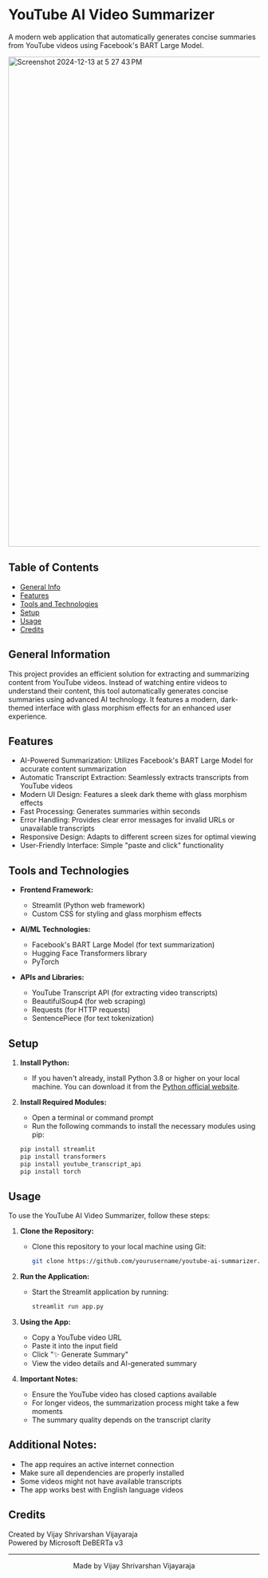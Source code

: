 # YouTube AI Video Summarizer
A modern web application that automatically generates concise summaries from YouTube videos using Facebook's BART Large Model.

<img width="981" alt="Screenshot 2024-12-13 at 5 27 43 PM" src="https://github.com/user-attachments/assets/70b0526f-7f1e-41a8-8e36-a1780a8255dc" />


## Table of Contents
* [General Info](#general-information)
* [Features](#features)
* [Tools and Technologies](#tools-and-technologies)
* [Setup](#setup)
* [Usage](#usage)
* [Credits](#credits)


## General Information
This project provides an efficient solution for extracting and summarizing content from YouTube videos. Instead of watching entire videos to understand their content, this tool automatically generates concise summaries using advanced AI technology. It features a modern, dark-themed interface with glass morphism effects for an enhanced user experience.


## Features
* AI-Powered Summarization: Utilizes Facebook's BART Large Model for accurate content summarization
* Automatic Transcript Extraction: Seamlessly extracts transcripts from YouTube videos
* Modern UI Design: Features a sleek dark theme with glass morphism effects
* Fast Processing: Generates summaries within seconds
* Error Handling: Provides clear error messages for invalid URLs or unavailable transcripts
* Responsive Design: Adapts to different screen sizes for optimal viewing
* User-Friendly Interface: Simple "paste and click" functionality


## Tools and Technologies
* **Frontend Framework:**
  - Streamlit (Python web framework)
  - Custom CSS for styling and glass morphism effects

* **AI/ML Technologies:**
  - Facebook's BART Large Model (for text summarization)
  - Hugging Face Transformers library
  - PyTorch

* **APIs and Libraries:**
  - YouTube Transcript API (for extracting video transcripts)
  - BeautifulSoup4 (for web scraping)
  - Requests (for HTTP requests)
  - SentencePiece (for text tokenization)


## Setup

1. **Install Python:**
   - If you haven't already, install Python 3.8 or higher on your local machine. You can download it from the [Python official website](https://www.python.org/).

2. **Install Required Modules:**
   - Open a terminal or command prompt
   - Run the following commands to install the necessary modules using pip:

   ```bash
   pip install streamlit
   pip install transformers
   pip install youtube_transcript_api
   pip install torch


## Usage

To use the YouTube AI Video Summarizer, follow these steps:

1. **Clone the Repository:**
   - Clone this repository to your local machine using Git:
     ```bash
     git clone https://github.com/yourusername/youtube-ai-summarizer.git
     ```

2. **Run the Application:**
   - Start the Streamlit application by running:
     ```bash
     streamlit run app.py
     ```

3. **Using the App:**
   - Copy a YouTube video URL
   - Paste it into the input field
   - Click "✨ Generate Summary"
   - View the video details and AI-generated summary

4. **Important Notes:**
   - Ensure the YouTube video has closed captions available
   - For longer videos, the summarization process might take a few moments
   - The summary quality depends on the transcript clarity

## Additional Notes:
* The app requires an active internet connection
* Make sure all dependencies are properly installed
* Some videos might not have available transcripts
* The app works best with English language videos

## Credits

Created by Vijay Shrivarshan Vijayaraja  
Powered by Microsoft DeBERTa v3

---

<div align="center">
Made by Vijay Shrivarshan Vijayaraja
</div>

